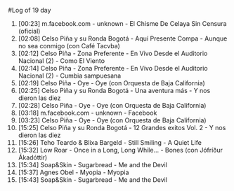 #Log of 19 day

1. [00:23] m.facebook.com - unknown - El Chisme De Celaya Sin Censura (oficial)
1. [02:08] Celso Piña y su Ronda Bogotá - Aquí Presente Compa - Aunque no sea conmigo (con Café Tacvba)
1. [02:12] Celso Piña - Zona Preferente - En Vivo Desde el Auditorio Nacional (2) - Como El Viento
1. [02:14] Celso Piña - Zona Preferente - En Vivo Desde el Auditorio Nacional (2) - Cumbia sampuesana
1. [02:19] Celso Piña - Oye - Oye (con Orquesta de Baja California)
1. [02:25] Celso Piña y su Ronda Bogotá - Una aventura más - Y nos dieron las diez
1. [02:28] Celso Piña - Oye - Oye (con Orquesta de Baja California)
1. [03:18] m.facebook.com - unknown - Facebook
1. [03:23] Celso Piña - Oye - Oye (con Orquesta de Baja California)
1. [15:25] Celso Piña y su Ronda Bogotá - 12 Grandes exitos Vol. 2 - Y nos dieron las diez
1. [15:26] Teho Teardo & Blixa Bargeld - Still Smiling - A Quiet Life
1. [15:32] Low Roar - Once in a Long, Long While... - Bones (con Jófríður Ákadóttir)
1. [15:34] Soap&Skin - Sugarbread - Me and the Devil
1. [15:37] Agnes Obel - Myopia - Myopia
1. [15:43] Soap&Skin - Sugarbread - Me and the Devil
